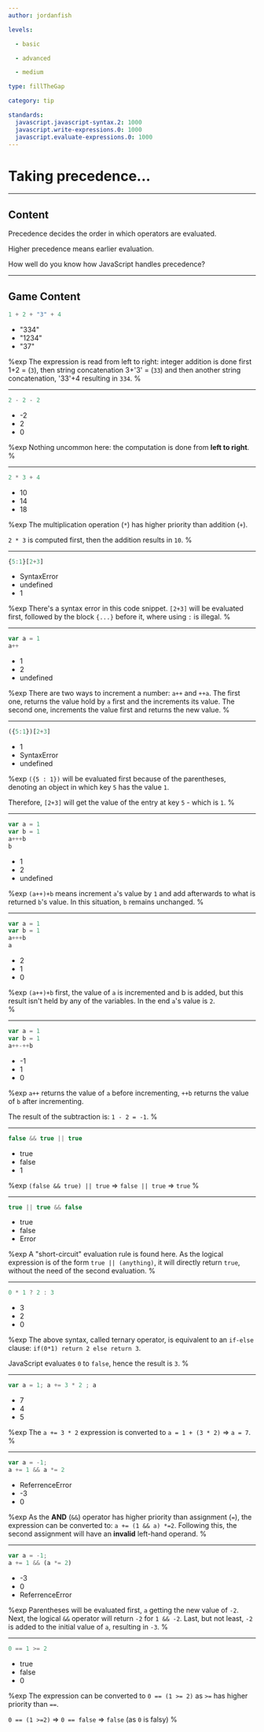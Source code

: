 ```yaml
---
author: jordanfish

levels:

  - basic

  - advanced

  - medium

type: fillTheGap

category: tip

standards:
  javascript.javascript-syntax.2: 1000
  javascript.write-expressions.0: 1000
  javascript.evaluate-expressions.0: 1000
---
```


# Taking precedence...

---
## Content

Precedence decides the order in which operators are evaluated.

Higher precedence means earlier evaluation.

How well do you know how JavaScript handles precedence?

---
## Game Content

```javascript
1 + 2 + "3" + 4
```

* "334"
* "1234"
* "37"

%exp
The expression is read from left to right: integer addition is done first 1+2 = (`3`), then string concatenation 3+'3' = (`33`) and then another string concatenation, '33'+4 resulting in `334`.
%

---

```javascript
2 - 2 - 2
```

* -2
* 2
* 0

%exp
Nothing uncommon here: the computation is done from **left to right**.
%

---

```javascript
2 * 3 + 4
```

* 10
* 14
* 18

%exp
The multiplication operation (`*`) has higher priority than addition (`+`).

`2 * 3` is computed first, then the addition results in `10`.
%

---

```javascript
{5:1}[2+3]
```

* SyntaxError
* undefined
* 1

%exp
There's a syntax error in this code snippet. `[2+3]` will be evaluated first, followed by the block `{...}` before it, where using `:` is illegal.
%

---

```javascript
var a = 1
a++
```

* 1
* 2
* undefined

%exp
There are two ways to increment a number: `a++` and `++a`. The first one, returns the value hold by `a` first and the increments its value. The second one, increments the value first and returns the new value.
%

---

```javascript
({5:1})[2+3]
```

* 1
* SyntaxError
* undefined

%exp
`({5 : 1})` will be evaluated first because of the parentheses, denoting an object in which key `5` has the value `1`.

Therefore, `[2+3]` will get the value of the entry at key `5` - which is `1`.
%

---

```javascript
var a = 1
var b = 1
a+++b
b
```

* 1
* 2
* undefined

%exp
`(a++)+b` means increment `a`'s value by `1` and add afterwards to what is returned `b`'s value. In this situation, `b` remains unchanged.
%

---

```javascript
var a = 1
var b = 1
a+++b
a
```

* 2
* 1
* 0

%exp
`(a++)+b` first, the value of `a` is incremented and b is added, but this result isn't held by any of the variables. In the end `a`'s value is `2`.  
%


---

```javascript
var a = 1
var b = 1
a++-++b
```

* -1
* 1
* 0

%exp
`a++` returns the value of `a` before incrementing, `++b` returns the value of `b` after incrementing.

The result of the subtraction is: `1 - 2 = -1`.
%

---

```javascript
false && true || true
```

* true
* false
* 1

%exp
`(false && true) || true` => `false || true` => `true`
%

---

```javascript
true || true && false
```

* true
* false
* Error

%exp
A "short-circuit" evaluation rule is found here. As the logical expression is of the form `true || (anything)`, it will directly return `true`, without the need of the second evaluation.
%

---

```javascript
0 * 1 ? 2 : 3
```

* 3
* 2
* 0

%exp
The above syntax, called ternary operator, is equivalent to an `if-else` clause: `if(0*1) return 2 else return 3`.

JavaScript evaluates `0` to `false`, hence the result is `3`.
%

---

```javascript
var a = 1; a += 3 * 2 ; a
```

* 7
* 4
* 5

%exp
The `a += 3 * 2` expression is converted to `a = 1 + (3 * 2)` => `a = 7`.
%

---

```javascript
var a = -1;
a += 1 && a *= 2
```

* ReferrenceError
* -3
* 0

%exp
As the **AND** (`&&`) operator has higher priority than assignment (`=`), the expression can be converted to: `a += (1 && a) *=2`.
Following this, the second assignment will have an **invalid** left-hand operand.
%

---

```javascript
var a = -1;
a += 1 && (a *= 2)
```

* -3
* 0
* ReferrenceError

%exp
Parentheses will be evaluated first, `a` getting the new value of `-2`. Next, the logical `&&` operator will return `-2` for `1 && -2`.
Last, but not least, `-2` is added to the initial value of `a`, resulting in `-3`.
%

---

```javascript
0 == 1 >= 2
```

* true
* false
* 0

%exp
The expression can be converted to `0 == (1 >= 2)` as `>=` has higher priority than `==`.

`0 == (1 >=2)` => `0 == false` => `false` (as `0` is falsy)
%
